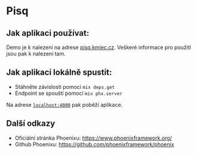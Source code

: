 # Pisq
## Jak aplikaci používat:
Demo je k nalezení na adrese [pisq.kmjec.cz](https://pisq.kmjec.cz). Veškeré informace pro použití
jsou pak k nalezení tam.

## Jak aplikaci lokálně spustit:
  * Stáhněte závislosti pomocí `mix deps.get`
  * Endpoint se spouští pomocí `mix phx.server`

Na adrese [`localhost:4000`](http://localhost:4000) pak poběží aplikace.


## Další odkazy
  * Oficiální stránka Phoenixu: https://www.phoenixframework.org/
  * Github Phoenixu: https://github.com/phoenixframework/phoenix
